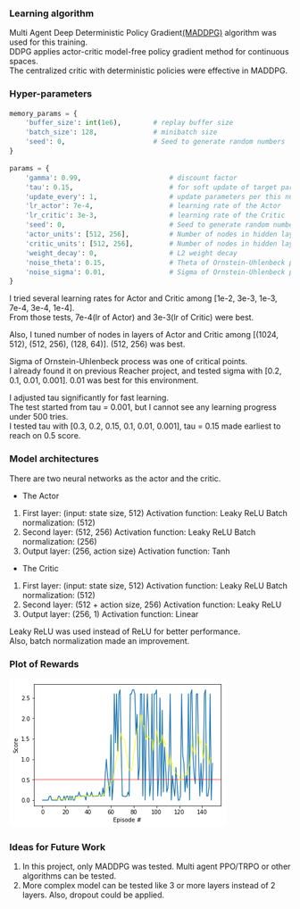 ### Learning algorithm
Multi Agent Deep Deterministic Policy Gradient[(MADDPG)](https://arxiv.org/abs/1706.02275) algorithm was used for this training.<br>
DDPG applies actor-critic model-free policy gradient method for continuous spaces.<br>
The centralized critic with deterministic policies were effective in MADDPG.

### Hyper-parameters
```python
memory_params = {
    'buffer_size': int(1e6),        # replay buffer size
    'batch_size': 128,              # minibatch size
    'seed': 0,                      # Seed to generate random numbers
}
```

```python
params = {
    'gamma': 0.99,                      # discount factor
    'tau': 0.15,                        # for soft update of target parameters
    'update_every': 1,                  # update parameters per this number
    'lr_actor': 7e-4,                   # learning rate of the Actor
    'lr_critic': 3e-3,                  # learning rate of the Critic
    'seed': 0,                          # Seed to generate random numbers
    'actor_units': [512, 256],          # Number of nodes in hidden layers of the Actor
    'critic_units': [512, 256],         # Number of nodes in hidden layers of the Critic
    'weight_decay': 0,                  # L2 weight decay
    'noise_theta': 0.15,                # Theta of Ornstein-Uhlenbeck process
    'noise_sigma': 0.01,                # Sigma of Ornstein-Uhlenbeck process
}
```

I tried several learning rates for Actor and Critic among [1e-2, 3e-3, 1e-3, 7e-4, 3e-4, 1e-4].<br>
From those tests, 7e-4(lr of Actor) and 3e-3(lr of Critic) were best.<br>

Also, I tuned number of nodes in layers of Actor and Critic among [(1024, 512), (512, 256), (128, 64)]. (512, 256) was best.<br>

Sigma of Ornstein-Uhlenbeck process was one of critical points.<br>
I already found it on previous Reacher project, and tested sigma with [0.2, 0.1, 0.01, 0.001].
0.01 was best for this environment.<br>

I adjusted tau significantly for fast learning.<br>
The test started from tau = 0.001, but I cannot see any learning progress under 500 tries.<br>
I tested tau with [0.3, 0.2, 0.15, 0.1, 0.01, 0.001], tau = 0.15 made earliest to reach on 0.5 score.<br>


### Model architectures
There are two neural networks as the actor and the critic.

* The Actor
1. First layer: (input: state size, 512)
   Activation function: Leaky ReLU
   Batch normalization: (512)
2. Second layer: (512, 256)
   Activation function: Leaky ReLU
   Batch normalization: (256)
3. Output layer: (256, action size)
   Activation function: Tanh

* The Critic
1. First layer: (input: state size, 512)
   Activation function: Leaky ReLU
   Batch normalization: (512)
2. Second layer: (512 + action size, 256)
   Activation function: Leaky ReLU
3. Output layer: (256, 1)
   Activation function: Linear

Leaky ReLU was used instead of ReLU for better performance.<br>
Also, batch normalization made an improvement.

### Plot of Rewards
![Plot of rewards](maddpg_plot.png)

### Ideas for Future Work
1. In this project, only MADDPG was tested. Multi agent PPO/TRPO or other algorithms can be tested.
2. More complex model can be tested like 3 or more layers instead of 2 layers. Also, dropout could be applied.
